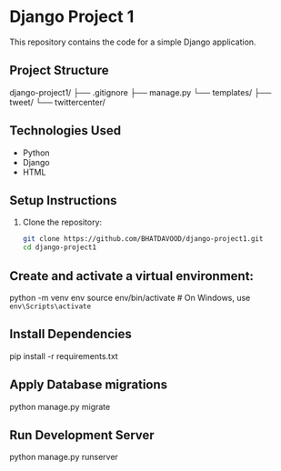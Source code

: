 # Django Project 1

This repository contains the code for a simple Django application.

## Project Structure

django-project1/
├── .gitignore
├── manage.py
└── templates/
├── tweet/
└── twittercenter/


## Technologies Used

- Python
- Django
- HTML

## Setup Instructions

1. Clone the repository:

   ```bash
   git clone https://github.com/BHATDAVOOD/django-project1.git
   cd django-project1

## Create and activate a virtual environment:
python -m venv env
source env/bin/activate  # On Windows, use `env\Scripts\activate`

## Install Dependencies
pip install -r requirements.txt

## Apply Database migrations
python manage.py migrate

## Run Development Server
python manage.py runserver

